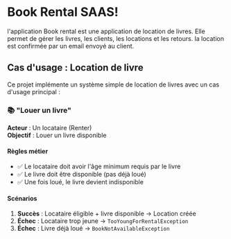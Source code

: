 # Book Rental SAAS!

l'application Book rental est une application de location de livres. Elle permet de gérer les livres, les clients, les locations et les retours.
la location est confirmée par un email envoyé au client.

## Cas d'usage : Location de livre

Ce projet implémente un système simple de location de livres avec un cas d'usage principal :

### 📚 "Louer un livre"

**Acteur** : Un locataire (Renter)  
**Objectif** : Louer un livre disponible

#### Règles métier
- ✅ Le locataire doit avoir l'âge minimum requis par le livre
- ✅ Le livre doit être disponible (pas déjà loué)
- ✅ Une fois loué, le livre devient indisponible
#### Scénarios
1. **Succès** : Locataire éligible + livre disponible → Location créée
2. **Échec** : Locataire trop jeune → `TooYoungForRentalException`
3. **Échec** : Livre déjà loué → `BookNotAvailableException`
